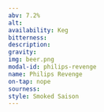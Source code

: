 ```yaml
---
abv: 7.2%
alt:
availability: Keg
bitterness: 
description:
gravity: 
img: beer.png
modal-id: philips-revenge
name: Philips Revenge
on-tap: nope
sourness: 
style: Smoked Saison
---
```

